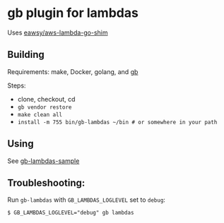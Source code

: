 # gb plugin for lambdas

Uses [eawsy/aws-lambda-go-shim](github.com/eawsy/aws-lambda-go-shim)

## Building

Requirements: make, Docker, golang, and [gb](https://github.com/constabulary/gb)

Steps:

  * clone, checkout, cd
  * ```gb vendor restore```
  * ```make clean all```
  * ```install -m 755 bin/gb-lambdas ~/bin # or somewhere in your path```

## Using

See [gb-lambdas-sample](https://github.com/ingenieyux/gb-lambdas-sample)

## Troubleshooting:

Run ```gb-lambdas``` with ```GB_LAMBDAS_LOGLEVEL``` set to ```debug```:

```
$ GB_LAMBDAS_LOGLEVEL="debug" gb lambdas
```
